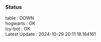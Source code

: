 ### Status


table : DOWN  
hogwarts : OK  
icy-bot : OK  
Latest Update : 2024-10-29 20:11:18.164161

